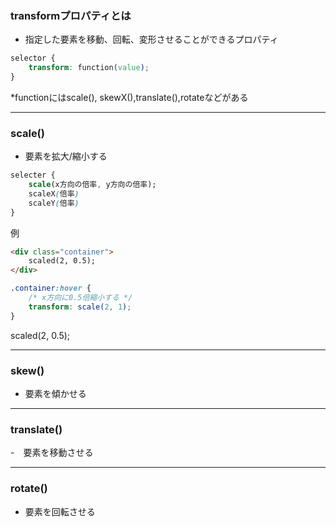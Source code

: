 <link href="https://github.com/MasaGt.github.io/html_css/tree/main/css/styles/transform.css" 
rel="stylesheet"></link>

### transformプロパティとは

- 指定した要素を移動、回転、変形させることができるプロパティ

```css
selector {
    transform: function(value);
}
```
*functionにはscale(), skewX(),translate(),rotateなどがある

---

### scale()

- 要素を拡大/縮小する

```css
selecter {
    scale(x方向の倍率, y方向の倍率);
    scaleX(倍率)
    scaleY(倍率)
}
```


例
```html
<div class="container">
    scaled(2, 0.5);
</div>
```
```css
.container:hover {
    /* x方向に0.5倍縮小する */
    transform: scale(2, 1);
}
```
<div class="container1">
    scaled(2, 0.5);
</div>

---

### skew()

- 要素を傾かせる

---

### translate()

-　要素を移動させる

---

### rotate()

- 要素を回転させる